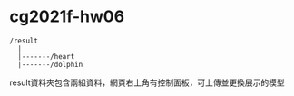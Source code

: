 # cg2021f-hw06

```
/result
  |
  |-------/heart
  |-------/dolphin
```
result資料夾包含兩組資料，網頁右上角有控制面板，可上傳並更換展示的模型
